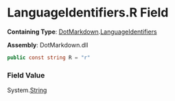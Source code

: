 # LanguageIdentifiers\.R Field

**Containing Type**: [DotMarkdown](../../README.md)\.[LanguageIdentifiers](../README.md)

**Assembly**: DotMarkdown\.dll

```csharp
public const string R = "r"
```

### Field Value

System\.[String](https://docs.microsoft.com/en-us/dotnet/api/system.string)